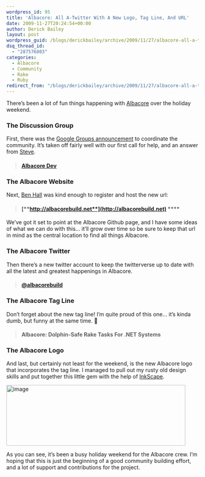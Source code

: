 ```yaml
---
wordpress_id: 95
title: 'Albacore: All A-Twitter With A New Logo, Tag Line, And URL'
date: 2009-11-27T20:24:54+00:00
author: Derick Bailey
layout: post
wordpress_guid: /blogs/derickbailey/archive/2009/11/27/albacore-all-a-twitter-with-a-new-logo-tag-line-and-url.aspx
dsq_thread_id:
  - "287576803"
categories:
  - Albacore
  - Community
  - Rake
  - Ruby
redirect_from: "/blogs/derickbailey/archive/2009/11/27/albacore-all-a-twitter-with-a-new-logo-tag-line-and-url.aspx/"
---
```

There’s been a lot of fun things happening with [Albacore](http://albacorebuild.net) over the holiday weekend.

### The Discussion Group

First, there was the [Google Groups announcement](http://www.lostechies.com/blogs/derickbailey/archive/2009/11/24/albacore-come-join-the-discussion.aspx) to coordinate the community. It’s taken off fairly well with our first call for help, and an answer from [Steve](http://stevenharman.com/).

> #### **[Albacore Dev](http://groups.google.com/group/albacoredev)**

### The Albacore Website

Next, [Ben Hall](http://blog.benhall.me.uk/) was kind enough to register and host the new url: 

> #### [**http://albacorebuild.net**](http://albacorebuild.net) ****

We’ve got it set to point at the Albacore Github page, and I have some ideas of what we can do with this… it’ll grow over time so be sure to keep that url in mind as the central location to find all things Albacore.

### The Albacore Twitter

Then there’s a new twitter account to keep the twitterverse up to date with all the latest and greatest happenings in Albacore.

> #### [**@albacorebuild**](http://twitter.com/albacorebuild)

### The Albacore Tag Line

Don’t forget about the new tag line! I’m quite proud of this one… it’s kinda dumb, but funny at the same time. 🙂

> #### **Albacore: Dolphin-Safe Rake Tasks For .NET Systems**

### The Albacore Logo

And last, but certainly not least for the weekend, is the new Albacore logo that incorporates the tag line. I managed to pull out my rusty old design skills and put together this little gem with the help of [InkScape](http://www.inkscape.org).</p> 

[<img style="border-right-width: 0px;border-top-width: 0px;border-bottom-width: 0px;border-left-width: 0px" border="0" alt="image" src="http://lostechies.com/content/derickbailey/uploads/2011/03/image_177E2E59.png" width="469" height="159" />](http://albacorebuild.net)

As you can see, it’s been a busy holiday weekend for the Albacore crew. I’m hoping that this is just the beginning of a good community building effort, and a lot of support and contributions for the project.